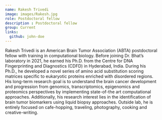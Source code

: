 ```yaml
---
name: Rakesh Trivedi
image: images/Rakesh.jpg
role: Postdoctoral fellow
description : Postdoctoral fellow
group: Current
links:
  github: john-doe
---
```


Rakesh Trivedi is an American Brain Tumor Association (ABTA) postdoctoral fellow with training in computational biology. Before joining Dr. Bhat’s laboratory in 2021, he earned his Ph.D. from the Centre for DNA Fingerprinting and Diagnostics (CDFD) in Hyderabad, India. During his Ph.D., he developed a novel series of amino acid substitution scoring matrices specific to eukaryotic proteins enriched with disordered regions. His long-term research goal is to understand the brain cancer development and progression from genomics, transcriptomics, epigenomics and proteomics perspectives by implementing state-of-the art computational approaches. Additionally, his research interest lies in the identification of brain tumor biomarkers using liquid biopsy approaches. Outside lab, he is entirely focused on cafe-hopping, traveling, photography, cooking and creative-writing.
